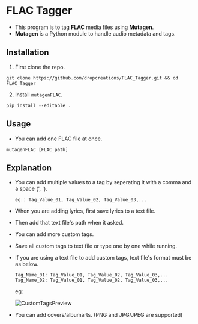 # __FLAC Tagger__

- This program is to tag __FLAC__ media files using __Mutagen__.
- __Mutagen__ is a Python module to handle audio metadata and tags.

## __Installation__

1) First clone the repo.
```shell
git clone https://github.com/dropcreations/FLAC_Tagger.git && cd FLAC_Tagger
```
2) Install `mutagenFLAC`.
```shell
pip install --editable .
```

## __Usage__

- You can add one FLAC file at once.

```shell
mutagenFLAC [FLAC_path]
```

## __Explanation__

- You can add multiple values to a tag by seperating it with a comma and a space (', ').

    `eg : Tag_Value_01, Tag_Value_02, Tag_Value_03,...`

- When you are adding lyrics, first save lyrics to a text file.
- Then add that text file's path when it asked.
- You can add more custom tags.
- Save all custom tags to text file or type one by one while running.
- If you are using a text file to add custom tags, text file's format must be as below.

    `Tag_Name_01: Tag_Value_01, Tag_Value_02, Tag_Value_03,...`<br>
    `Tag_Name_02: Tag_Value_01, Tag_Value_02, Tag_Value_03,...`

    eg:

    ![CustomTagsPreview](https://raw.githubusercontent.com/dropcreations/FLAC_Tagger/main/CustomTags_Preview.png)

- You can add covers/albumarts. (PNG and JPG/JPEG are supported)
